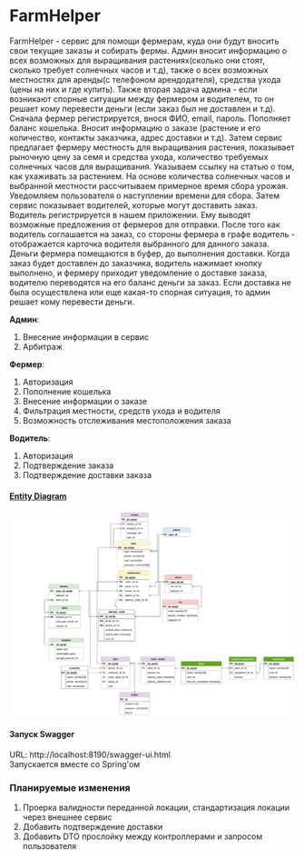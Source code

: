 # FarmHelper
FarmHelper - сервис для помощи фермерам, куда они будут вносить свои
текущие заказы и собирать фермы.
Админ вносит информацию о всех возможных для выращивания растениях(сколько они
стоят, сколько требует солнечных часов и т.д), также о всех возможных местностях для
аренды(с телефоном арендодателя), средства ухода (цены на них и где купить). Также
вторая задача админа - если возникают спорные ситуации между фермером и водителем,
то он решает кому перевести деньги (если заказ был не доставлен и т.д).
Сначала фермер регистрируется, внося ФИО, email, пароль. Пополняет баланс кошелька.
Вносит информацию о заказе (растение и его количество, контакты заказчика, адрес
доставки и т.д). Затем сервис предлагает фермеру местность для выращивания растения,
показывает рыночную цену за семя и средства ухода, количество требуемых солнечных
часов для выращивания. Указываем ссылку на статью о том, как ухаживать за растением.
На основе количества солнечных часов и выбранной местности рассчитываем примерное
время сбора урожая. Уведомляем пользователя о наступлении времени для сбора. Затем
сервис показывает водителей, которые могут доставить заказ.
Водитель регистрируется в нашем приложении. Ему выводят возможные предложения от
фермеров для отправки. После того как водитель соглашается на заказ, со стороны
фермера в графе водитель - отображается карточка водителя выбранного для данного
заказа. Деньги фермера помещаются в буфер, до выполнения доставки. Когда заказ будет
доставлен до заказчика, водитель нажимает кнопку выполнено, и фермеру приходит
уведомление о доставке заказа, водителю переводятся на его баланс деньги за заказ.
Если доставка не была осуществлена или еще какая-то спорная ситуация, то админ решает
кому перевести деньги.

**Админ**:
1. Внесение информации в сервис
2. Арбитраж

**Фермер**:
1. Авторизация
2. Пополнение кошелька
3. Внесение информации о заказе
4. Фильтрация местности, средств ухода и водителя
5. Возможность отслеживания местоположения заказа

**Водитель**:
1. Авторизация
2. Подтверждение заказа
3. Подтверждение доставки заказа

#### [Entity Diagram](https://drive.google.com/file/d/1drxr8dqLUPdqiCJb8SqXt1mSWec9OtOy/view?usp=sharing)
![](./entity-diagram.png)

#### Запуск Swagger
URL: http://localhost:8190/swagger-ui.html \
Запускается вместе со Spring'ом 

### Планируемые изменения
1. Проерка валидности переданной локации, стандартизация локации через внешнее сервис
2. Добавить подтверждение доставки
3. Добавить DTO прослойку между контроллерами и запросом пользователя